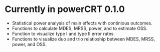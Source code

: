 # Currently in powerCRT 0.1.0
 - Statistical power analysis of main effects 
 with continious outcomes. 
 - Functions to calculate MDES, MRSS, power,
 and to estimate OSS.
 - Function to visualize type I and type II
 error rates.
 - Functions to visualize duo and trio relatioship
 between MDES, MRSS, power, and OSS. 
 
 